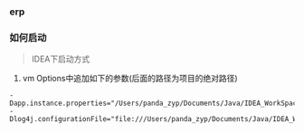 ### erp

### 如何启动

> IDEA下启动方式  
1. vm Options中追加如下的参数(后面的路径为项目的绝对路径)
```
-Dapp.instance.properties="/Users/panda_zyp/Documents/Java/IDEA_WorkSpace/erp/config/dev"       
-Dlog4j.configurationFile="file:///Users/panda_zyp/Documents/Java/IDEA_WorkSpace/erp/config/dev/log4j2.xml"
```